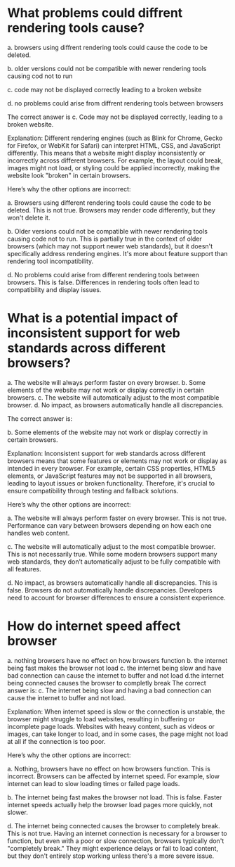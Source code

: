 # What problems could diffrent rendering tools cause?
a.   browsers using diffrent rendering tools could cause the code to be deleted.

b.   older versions could not be compatible with newer rendering tools causing cod not to run

c.   code may not be displayed correctly leading to a broken website

d.   no problems could arise from diffrent rendering tools between browsers

The correct answer is c. Code may not be displayed correctly, leading to a broken website.

Explanation:
Different rendering engines (such as Blink for Chrome, Gecko for Firefox, or WebKit for Safari) can interpret HTML, CSS, and JavaScript differently. This means that a website might display inconsistently or incorrectly across different browsers. For example, the layout could break, images might not load, or styling could be applied incorrectly, making the website look "broken" in certain browsers.

Here’s why the other options are incorrect:

a. Browsers using different rendering tools could cause the code to be deleted.
This is not true. Browsers may render code differently, but they won't delete it.

b. Older versions could not be compatible with newer rendering tools causing code not to run.
This is partially true in the context of older browsers (which may not support newer web standards), but it doesn't specifically address rendering engines. It's more about feature support than rendering tool incompatibility.

d. No problems could arise from different rendering tools between browsers.
This is false. Differences in rendering tools often lead to compatibility and display issues.

# What is a potential impact of inconsistent support for web standards across different browsers?
a. The website will always perform faster on every browser.
b. Some elements of the website may not work or display correctly in certain browsers.
c. The website will automatically adjust to the most compatible browser.
d. No impact, as browsers automatically handle all discrepancies.

The correct answer is:

b. Some elements of the website may not work or display correctly in certain browsers.

Explanation:
Inconsistent support for web standards across different browsers means that some features or elements may not work or display as intended in every browser. For example, certain CSS properties, HTML5 elements, or JavaScript features may not be supported in all browsers, leading to layout issues or broken functionality. Therefore, it's crucial to ensure compatibility through testing and fallback solutions.

Here’s why the other options are incorrect:

a. The website will always perform faster on every browser.
This is not true. Performance can vary between browsers depending on how each one handles web content.

c. The website will automatically adjust to the most compatible browser.
This is not necessarily true. While some modern browsers support many web standards, they don’t automatically adjust to be fully compatible with all features.

d. No impact, as browsers automatically handle all discrepancies.
This is false. Browsers do not automatically handle discrepancies. Developers need to account for browser differences to ensure a consistent experience.

# How do internet speed affect browser
a. nothing browsers have no effect on how browsers function 
b. the internet being fast makes the browser not load
c. the internet being slow and have bad connection can cause the internet to buffer and not load
d.the internet being connected causes the browser to completly break
The correct answer is: c. The internet being slow and having a bad connection can cause the internet to buffer and not load.

Explanation:
When internet speed is slow or the connection is unstable, the browser might struggle to load websites, resulting in buffering or incomplete page loads. Websites with heavy content, such as videos or images, can take longer to load, and in some cases, the page might not load at all if the connection is too poor.

Here’s why the other options are incorrect:

a. Nothing, browsers have no effect on how browsers function.
This is incorrect. Browsers can be affected by internet speed. For example, slow internet can lead to slow loading times or failed page loads.

b. The internet being fast makes the browser not load.
This is false. Faster internet speeds actually help the browser load pages more quickly, not slower.

d. The internet being connected causes the browser to completely break.
This is not true. Having an internet connection is necessary for a browser to function, but even with a poor or slow connection, browsers typically don't "completely break." They might experience delays or fail to load content, but they don't entirely stop working unless there's a more severe issue.

